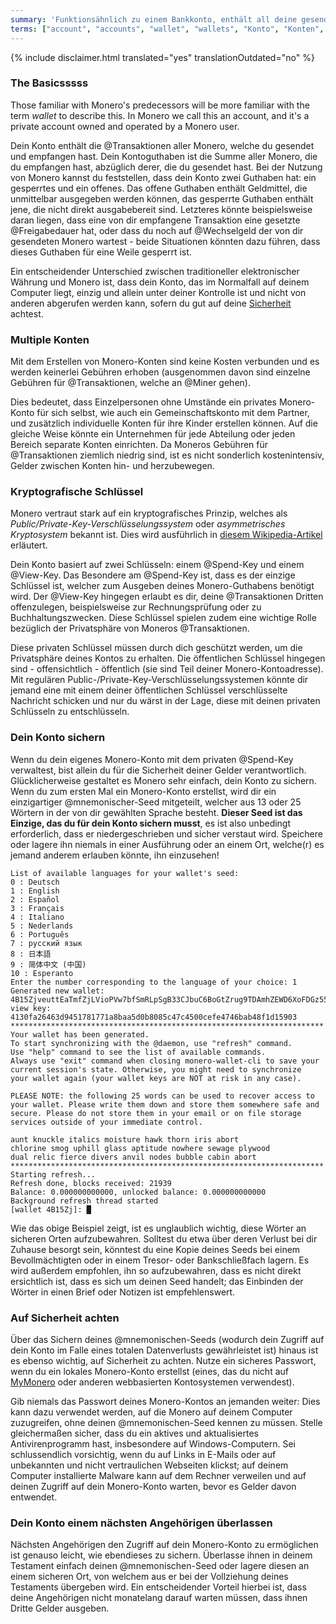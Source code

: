 ```yaml
---
summary: 'Funktionsähnlich zu einem Bankkonto, enthält all deine gesendeten und empfangenen Transaktionen'
terms: ["account", "accounts", "wallet", "wallets", "Konto", "Konten", "Kontos", "Wallet", "Wallets"]
---
```


{% include disclaimer.html translated="yes" translationOutdated="no" %}

### The Basicsssss

Those familiar with Monero's predecessors will be more familiar with the
term *wallet* to describe this. In Monero we call this an account, and it's
a private account owned and operated by a Monero user.

Dein Konto enthält die @Transaktionen aller Monero, welche du gesendet und
empfangen hast. Dein Kontoguthaben ist die Summe aller Monero, die du
empfangen hast, abzüglich derer, die du gesendet hast. Bei der Nutzung von
Monero kannst du feststellen, dass dein Konto zwei Guthaben hat: ein
gesperrtes und ein offenes. Das offene Guthaben enthält Geldmittel, die
unmittelbar ausgegeben werden können, das gesperrte Guthaben enthält jene,
die nicht direkt ausgabebereit sind. Letzteres könnte beispielsweise daran
liegen, dass eine von dir empfangene Transaktion eine gesetzte
@Freigabedauer hat, oder dass du noch auf @Wechselgeld der von dir
gesendeten Monero wartest - beide Situationen könnten dazu führen, dass
dieses Guthaben für eine Weile gesperrt ist.

Ein entscheidender Unterschied zwischen traditioneller elektronischer
Währung und Monero ist, dass dein Konto, das im Normalfall auf deinem
Computer liegt, einzig und allein unter deiner Kontrolle ist und nicht von
anderen abgerufen werden kann, sofern du gut auf deine
[Sicherheit](#Auf-Sicherheit-achten) achtest.

### Multiple Konten

Mit dem Erstellen von Monero-Konten sind keine Kosten verbunden und es
werden keinerlei Gebühren erhoben (ausgenommen davon sind einzelne Gebühren
für @Transaktionen, welche an @Miner gehen).

Dies bedeutet, dass Einzelpersonen ohne Umstände ein privates Monero-Konto
für sich selbst, wie auch ein Gemeinschaftskonto mit dem Partner, und
zusätzlich individuelle Konten für ihre Kinder erstellen können. Auf die
gleiche Weise könnte ein Unternehmen für jede Abteilung oder jeden Bereich
separate Konten einrichten. Da Moneros Gebühren für @Transaktionen ziemlich
niedrig sind, ist es nicht sonderlich kostenintensiv, Gelder zwischen Konten
hin- und herzubewegen.

### Kryptografische Schlüssel

Monero vertraut stark auf ein kryptografisches Prinzip, welches als
*Public/Private-Key-Verschlüsselungssystem* oder *asymmetrisches
Kryptosystem* bekannt ist. Dies wird ausführlich in [diesem
Wikipedia-Artikel](https://de.wikipedia.org/wiki/Asymmetrisches_Kryptosystem)
erläutert.

Dein Konto basiert auf zwei Schlüsseln: einem @Spend-Key und einem
@View-Key. Das Besondere am @Spend-Key ist, dass es der einzige Schlüssel
ist, welcher zum Ausgeben deines Monero-Guthabens benötigt wird. Der
@View-Key hingegen erlaubt es dir, deine @Transaktionen Dritten
offenzulegen, beispielsweise zur Rechnungsprüfung oder zu
Buchhaltungszwecken. Diese Schlüssel spielen zudem eine wichtige Rolle
bezüglich der Privatsphäre von Moneros @Transaktionen.

Diese privaten Schlüssel müssen durch dich geschützt werden, um die
Privatsphäre deines Kontos zu erhalten. Die öffentlichen Schlüssel hingegen
sind - offensichtlich - öffentlich (sie sind Teil deiner
Monero-Kontoadresse). Mit regulären
Public-/Private-Key-Verschlüsselungssystemen könnte dir jemand eine mit
einem deiner öffentlichen Schlüssel verschlüsselte Nachricht schicken und
nur du wärst in der Lage, diese mit deinen privaten Schlüsseln zu
entschlüsseln.

### Dein Konto sichern

Wenn du dein eigenes Monero-Konto mit dem privaten @Spend-Key verwaltest,
bist allein du für die Sicherheit deiner Gelder
verantwortlich. Glücklicherweise gestaltet es Monero sehr einfach, dein
Konto zu sichern. Wenn du zum ersten Mal ein Monero-Konto erstellst, wird
dir ein einzigartiger @mnemonischer-Seed mitgeteilt, welcher aus 13 oder 25
Wörtern in der von dir gewählten Sprache besteht. **Dieser Seed ist das
Einzige, das du für dein Konto sichern musst**, es ist also unbedingt
erforderlich, dass er niedergeschrieben und sicher verstaut wird. Speichere
oder lagere ihn niemals in einer Ausführung oder an einem Ort, welche(r) es
jemand anderem erlauben könnte, ihn einzusehen!

```
List of available languages for your wallet's seed:
0 : Deutsch
1 : English
2 : Español
3 : Français
4 : Italiano
5 : Nederlands
6 : Português
7 : русский язык
8 : 日本語
9 : 简体中文 (中国)
10 : Esperanto
Enter the number corresponding to the language of your choice: 1
Generated new wallet: 4B15ZjveuttEaTmfZjLVioPVw7bfSmRLpSgB33CJbuC6BoGtZrug9TDAmhZEWD6XoFDGz55bgzisT9Dnv61sbsA6Sa47TYu
view key: 4130fa26463d9451781771a8baa5d0b8085c47c4500cefe4746bab48f1d15903
**********************************************************************
Your wallet has been generated.
To start synchronizing with the @daemon, use "refresh" command.
Use "help" command to see the list of available commands.
Always use "exit" command when closing monero-wallet-cli to save your
current session's state. Otherwise, you might need to synchronize
your wallet again (your wallet keys are NOT at risk in any case).

PLEASE NOTE: the following 25 words can be used to recover access to your wallet. Please write them down and store them somewhere safe and secure. Please do not store them in your email or on file storage services outside of your immediate control.

aunt knuckle italics moisture hawk thorn iris abort
chlorine smog uphill glass aptitude nowhere sewage plywood
dual relic fierce divers anvil nodes bubble cabin abort
**********************************************************************
Starting refresh...
Refresh done, blocks received: 21939                            
Balance: 0.000000000000, unlocked balance: 0.000000000000
Background refresh thread started
[wallet 4B15Zj]: █
```

Wie das obige Beispiel zeigt, ist es unglaublich wichtig, diese Wörter an
sicheren Orten aufzubewahren. Solltest du etwa über deren Verlust bei dir
Zuhause besorgt sein, könntest du eine Kopie deines Seeds bei einem
Bevollmächtigten oder in einem Tresor- oder Bankschließfach lagern. Es wird
außerdem empfohlen, ihn so aufzubewahren, dass es nicht direkt ersichtlich
ist, dass es sich um deinen Seed handelt; das Einbinden der Wörter in einen
Brief oder Notizen ist empfehlenswert.

### Auf Sicherheit achten

Über das Sichern deines @mnemonischen-Seeds (wodurch dein Zugriff auf dein
Konto im Falle eines totalen Datenverlusts gewährleistet ist) hinaus ist es
ebenso wichtig, auf Sicherheit zu achten. Nutze ein sicheres Passwort, wenn
du ein lokales Monero-Konto erstellst (eines, das du nicht auf
[MyMonero](https://mymonero.com) oder anderen webbasierten Kontosystemen
verwendest).

Gib niemals das Passwort deines Monero-Kontos an jemanden weiter: Dies kann
dazu verwendet werden, auf die Monero auf deinem Computer zuzugreifen, ohne
deinen @mnemonischen-Seed kennen zu müssen. Stelle gleichermaßen sicher,
dass du ein aktives und aktualisiertes Antivirenprogramm hast, insbesondere
auf Windows-Computern. Sei schlussendlich vorsichtig, wenn du auf Links in
E-Mails oder auf unbekannten und nicht vertraulichen Webseiten klickst; auf
deinem Computer installierte Malware kann auf dem Rechner verweilen und auf
deinen Zugriff auf dein Monero-Konto warten, bevor es Gelder davon
entwendet.

### Dein Konto einem nächsten Angehörigen überlassen

Nächsten Angehörigen den Zugriff auf dein Monero-Konto zu ermöglichen ist
genauso leicht, wie ebendieses zu sichern. Überlasse ihnen in deinem
Testament einfach deinen @mnemonischen-Seed oder lagere diesen an einem
sicheren Ort, von welchem aus er bei der Vollziehung deines Testaments
übergeben wird. Ein entscheidender Vorteil hierbei ist, dass deine
Angehörigen nicht monatelang darauf warten müssen, dass ihnen Dritte Gelder
ausgeben.
